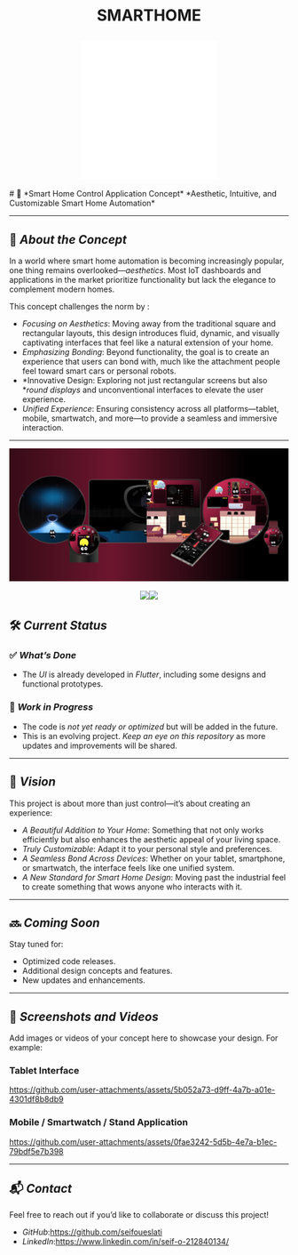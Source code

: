 
<h1><p align="center">
SMARTHOME
</p></h1>
<p align="center"><img src="https://github.com/seifoueslati/Not-your-typical-smarthome/blob/main/Files/0.png" height="250"></p>
# 🎨 *Smart Home Control Application Concept*  
*Aesthetic, Intuitive, and Customizable Smart Home Automation*

---

## 🚀 *About the Concept*  
In a world where smart home automation is becoming increasingly popular, one thing remains overlooked—*aesthetics*. Most IoT dashboards and applications in the market prioritize functionality but lack the elegance to complement modern homes.  

This concept challenges the norm by :
- *Focusing on Aesthetics*: Moving away from the traditional square and rectangular layouts, this design introduces fluid, dynamic, and visually captivating interfaces that feel like a natural extension of your home.  
- *Emphasizing Bonding*: Beyond functionality, the goal is to create an experience that users can bond with, much like the attachment people feel toward smart cars or personal robots.  
- *Innovative Design: Exploring not just rectangular screens but also **round displays* and unconventional interfaces to elevate the user experience.  
- *Unified Experience*: Ensuring consistency across all platforms—tablet, mobile, smartwatch, and more—to provide a seamless and immersive interaction.

---
<p align="center"><img src="https://github.com/seifoueslati/Not-your-typical-smarthome/blob/main/Files/llll2.png" ></p>

 
<p align="center"><img src="https://github.com/seifoueslati/Not-your-typical-smarthome-dashboard-smart-home-/blob/main/Files/Screenshot%20(16).png"   width="500"><img src="https://github.com/seifoueslati/Not-your-typical-smarthome-dashboard-smart-home-/blob/main/Files/Screenshot%20(21).png" width="500"></p>

## 🛠️ *Current Status*  
### ✅ *What’s Done*  
- The *UI* is already developed in *Flutter*, including some designs and functional prototypes.

### 🔧 *Work in Progress*  
- The code is *not yet ready or optimized* but will be added in the future.  
- This is an evolving project. *Keep an eye on this repository* as more updates and improvements will be shared.

--- 

## 🌟 *Vision*  
This project is about more than just control—it’s about creating an experience:  
- *A Beautiful Addition to Your Home*: Something that not only works efficiently but also enhances the aesthetic appeal of your living space.  
- *Truly Customizable*: Adapt it to your personal style and preferences.  
- *A Seamless Bond Across Devices*: Whether on your tablet, smartphone, or smartwatch, the interface feels like one unified system.  
- *A New Standard for Smart Home Design*: Moving past the industrial feel to create something that wows anyone who interacts with it.

---

## 🔜 *Coming Soon*  
Stay tuned for:  
- Optimized code releases.  
- Additional design concepts and features.  
- New updates and enhancements.

---

## 📸 *Screenshots and Videos*  
Add images or videos of your concept here to showcase your design. For example:  

### Tablet Interface  
https://github.com/user-attachments/assets/5b052a73-d9ff-4a7b-a01e-4301df8b8db9

### Mobile / Smartwatch / Stand Application  
 
https://github.com/user-attachments/assets/0fae3242-5d5b-4e7a-b1ec-79bdf5e7b398

---

## 📬 *Contact*  
Feel free to reach out if you’d like to collaborate or discuss this project!  
- *GitHub*:https://github.com/seifoueslati
- *LinkedIn*:https://www.linkedin.com/in/seif-o-212840134/
